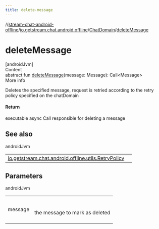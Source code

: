 ```yaml
---
title: delete-message
---
```

//[stream-chat-android-offline](../../../index.md)/[io.getstream.chat.android.offline](../index.md)/[ChatDomain](index.md)/[deleteMessage](deleteMessage.md)



# deleteMessage  
[androidJvm]  
Content  
abstract fun [deleteMessage](deleteMessage.md)(message: Message): Call&lt;Message&gt;  
More info  


Deletes the specified message, request is retried according to the retry policy specified on the chatDomain



#### Return  


executable async Call responsible for deleting a message



## See also  
  
androidJvm  
  
| | |
|---|---|
| <a name="io.getstream.chat.android.offline/ChatDomain/deleteMessage/#io.getstream.chat.android.client.models.Message/PointingToDeclaration/"></a>[io.getstream.chat.android.offline.utils.RetryPolicy](../../io.getstream.chat.android.offline.utils/RetryPolicy/index.md)| <a name="io.getstream.chat.android.offline/ChatDomain/deleteMessage/#io.getstream.chat.android.client.models.Message/PointingToDeclaration/"></a>|
  


## Parameters  
  
androidJvm  
  
| | |
|---|---|
| <a name="io.getstream.chat.android.offline/ChatDomain/deleteMessage/#io.getstream.chat.android.client.models.Message/PointingToDeclaration/"></a>message| <a name="io.getstream.chat.android.offline/ChatDomain/deleteMessage/#io.getstream.chat.android.client.models.Message/PointingToDeclaration/"></a><br/><br/>the message to mark as deleted<br/><br/>|
  
  



